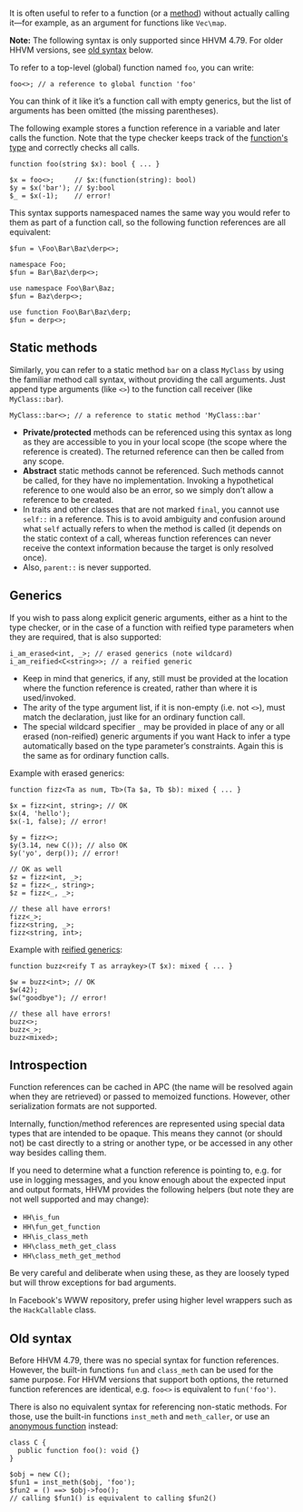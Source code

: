 It is often useful to refer to a function
(or a [method](https://docs.hhvm.com/hack/classes/methods))
without actually calling it&mdash;for example,
as an argument for functions like `Vec\map`.

**Note:** The following syntax is only supported since HHVM 4.79. For older HHVM
versions, see [old syntax](#old-syntax) below.

To refer to a top-level (global) function named `foo`, you can write:

```Hack no-extract
foo<>; // a reference to global function 'foo'
```

You can think of it like it’s a function call with empty generics, but the list
of arguments has been omitted (the missing parentheses).

The following example stores a function reference in a variable and later calls
the function. Note that the type checker keeps track of the
[function's type](/hack/built-in-types/function)
and correctly checks all calls.

```Hack no-extract
function foo(string $x): bool { ... }

$x = foo<>;     // $x:(function(string): bool)
$y = $x('bar'); // $y:bool
$_ = $x(-1);    // error!
```

This syntax supports namespaced names the same way you would refer to them as
part of a function call, so the following function references are all
equivalent:

```Hack no-extract
$fun = \Foo\Bar\Baz\derp<>;
```

```Hack no-extract
namespace Foo;
$fun = Bar\Baz\derp<>;
```

```Hack no-extract
use namespace Foo\Bar\Baz;
$fun = Baz\derp<>;
```

```Hack no-extract
use function Foo\Bar\Baz\derp;
$fun = derp<>;
```

## Static methods

Similarly, you can refer to a static method `bar` on a class `MyClass` by using
the familiar method call syntax, without providing the call arguments. Just
append type arguments (like `<>`) to the function call receiver
(like `MyClass::bar`).

```Hack no-extract
MyClass::bar<>; // a reference to static method 'MyClass::bar'
```

- **Private/protected** methods can be referenced using this syntax as long as
  they are accessible to you in your local scope (the scope where the reference
  is created). The returned reference can then be called from any scope.
- **Abstract** static methods cannot be referenced. Such methods cannot be
  called, for they have no implementation. Invoking a hypothetical reference to
  one would also be an error, so we simply don’t allow a reference to be
  created.
- In traits and other classes that are not marked `final`, you cannot use
  `self::` in a reference. This is to avoid ambiguity and confusion around what
  `self` actually refers to when the method is called (it depends on the static
  context of a call, whereas function references can never receive the context
  information because the target is only resolved once).
- Also, `parent::` is never supported.

## Generics

If you wish to pass along explicit generic arguments, either as a hint to the
type checker, or in the case of a function with reified type parameters when
they are required, that is also supported:

```Hack no-extract
i_am_erased<int, _>; // erased generics (note wildcard)
i_am_reified<C<string>>; // a reified generic
```

- Keep in mind that generics, if any, still must be provided at the location
  where the function reference is created, rather than where it is used/invoked.
- The arity of the type argument list, if it is non-empty (i.e. not `<>`), must
  match the declaration, just like for an ordinary function call.
- The special wildcard specifier `_` may be provided in place of any or all
  erased (non-reified) generic arguments if you want Hack to infer a type
  automatically based on the type parameter’s constraints. Again this is the
  same as for ordinary function calls.

Example with erased generics:

```Hack no-extract
function fizz<Ta as num, Tb>(Ta $a, Tb $b): mixed { ... }

$x = fizz<int, string>; // OK
$x(4, 'hello');
$x(-1, false); // error!

$y = fizz<>;
$y(3.14, new C()); // also OK
$y('yo', derp()); // error!

// OK as well
$z = fizz<int, _>;
$z = fizz<_, string>;
$z = fizz<_, _>;

// these all have errors!
fizz<_>;
fizz<string, _>;
fizz<string, int>;
```

Example with [reified generics](/hack/generics/reified-generics):

```Hack no-extract
function buzz<reify T as arraykey>(T $x): mixed { ... }

$w = buzz<int>; // OK
$w(42);
$w("goodbye"); // error!

// these all have errors!
buzz<>;
buzz<_>;
buzz<mixed>;
```

## Introspection

Function references can be cached in APC (the name will be resolved again when
they are retrieved) or passed to memoized functions. However, other
serialization formats are not supported.

Internally, function/method references are represented using special data types
that are intended to be opaque. This means they cannot (or should not) be cast
directly to a string or another type, or be accessed in any other way besides
calling them.

If you need to determine what a function reference is pointing to, e.g. for
use in logging messages, and you know enough about the expected input and
output formats, HHVM provides the following helpers (but note they are not
well supported and may change):

* `HH\is_fun`
* `HH\fun_get_function`
* `HH\is_class_meth`
* `HH\class_meth_get_class`
* `HH\class_meth_get_method`

Be very careful and deliberate when using these, as they are loosely typed but
will throw exceptions for bad arguments.

<span data-nosnippet class="fbOnly fbIcon">In Facebook's WWW repository, prefer using higher
level wrappers such as the `HackCallable` class.</span>

## Old syntax

Before HHVM 4.79, there was no special syntax for function references. However,
the built-in functions `fun` and `class_meth` can be used for the same purpose.
For HHVM versions that support both options, the returned function references
are identical, e.g. `foo<>` is equivalent to `fun('foo')`.

There is also no equivalent syntax for referencing non-static methods. For
those, use the built-in functions `inst_meth` and `meth_caller`, or use an
[anonymous function](anonymous-functions) instead:

```Hack no-extract
class C {
  public function foo(): void {}
}

$obj = new C();
$fun1 = inst_meth($obj, 'foo');
$fun2 = () ==> $obj->foo();
// calling $fun1() is equivalent to calling $fun2()
```
